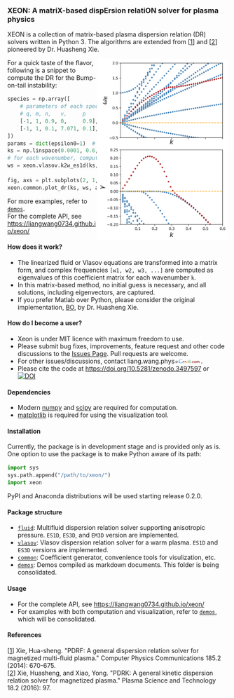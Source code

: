 ### XEON: A matriX-based dispErsion relatiON solver for plasma physics

XEON is a collection of matrix-based plasma dispersion relation (DR) solvers written in Python 3. The algorithms are extended from [[1]] and [[2]] pioneered by Dr. Huasheng Xie. 

<img src="demos/images/bump-on-tail.png" align="right"
     title="Bump-on-tail instability" width="300">
For a quick taste of the flavor, following is a snippet to compute the DR for the Bump-on-tail instability:
```python
species = np.array([
    # parameters of each species
    # q, m, n,   v,     p
    [-1, 1, 0.9, 0,     0.9],  # background electron
    [-1, 1, 0.1, 7.071, 0.1],  # beam electron
])
params = dict(epsilon0=1)  # other parameters
ks = np.linspace(0.0001, 0.6, 50)  # an array of wavenumbers
# for each wavenumber, compute the complex frequencies
ws = xeon.vlasov.k2w_es1d(ks, species, params)

fig, axs = plt.subplots(2, 1, figsize=(10, 5), sharex=True)
xeon.common.plot_dr(ks, ws, ax0=axs[0], ax1=axs[1])
```
For more examples, refer to [`demos`](demos).  
For the complete API, see https://liangwang0734.github.io/xeon/

#### How does it work?
- The linearized fluid or Vlasov equations are transformed into a matrix form, and complex frequencies `[w1, w2, w3, ...]` are computed as eigenvalues of this coefficient matrix for each wavenumber `k`.
- In this matrix-based method, no initial guess is necessary, and all solutions, including eigenvectors, are captured.
- If you prefer Matlab over Python, please consider the original implementation, [BO](https://github.com/hsxie/pdrk), by Dr. Huasheng Xie.

#### How do I become a user?
- Xeon is under MIT licence with maximum freedom to use.
- Please submit bug fixes, improvements, feature request and other code discussions to the [Issues Page](https://github.com/liangwang0734/xeon/issues). Pull requests are welcome.
- For other issues/discussions, contact liang.wang.phys<img src="demos/images/gm.png" width="12.5%">.
- Please cite the code at https://doi.org/10.5281/zenodo.3497597 or  
[![DOI](https://zenodo.org/badge/215848704.svg)](https://zenodo.org/badge/latestdoi/215848704)

[1]:https://www.sciencedirect.com/science/article/pii/S0010465513003408
[2]:https://iopscience.iop.org/article/10.1088/1009-0630/18/2/01/pdf

#### Dependencies 
- Modern [numpy](https://numpy.org/) and [scipy](https://www.scipy.org) are required for computation.
- [matplotlib](https://matplotlib.org/) is required for using the visualization tool.

#### Installation
Currently, the package is in development stage and is provided only as is. One option to use the package is to make Python aware of its path:
```python
import sys
sys.path.append("/path/to/xeon/")
import xeon
```
PyPI and Anaconda distributions will be used starting release 0.2.0.

#### Package structure
- [`fluid`](fluid): Multifluid dispersion relation solver supporting anisotropic pressure. `ES1D`, `ES3D`, and `EM3D` version are implemented.
- [`vlasov`](vlasov): Vlasov dispersion relation solver for a warm plasma. `ES1D` and `ES3D` versions are implemented.
- [`common`](common): Coefficient generator, convenience tools for visulization, etc.
- [`demos`](demos): Demos compiled as markdown documents. This folder is being consolidated.

#### Usage
- For the complete API, see https://liangwang0734.github.io/xeon/
- For examples with both computation and visualization, refer to [`demos`](demos), which will be consolidated.

#### References
[[1]] Xie, Hua-sheng. "PDRF: A general dispersion relation solver for magnetized multi-fluid plasma." Computer Physics Communications 185.2 (2014): 670-675.  
[[2]] Xie, Huasheng, and Xiao, Yong. "PDRK: A general kinetic dispersion relation solver for magnetized plasma." Plasma Science and Technology 18.2 (2016): 97.

